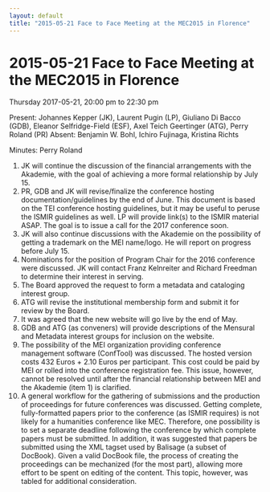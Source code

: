 ```yaml
---
layout: default
title: "2015-05-21 Face to Face Meeting at the MEC2015 in Florence"
---
```


# 2015-05-21 Face to Face Meeting at the MEC2015 in Florence

Thursday 2017-05-21, 20:00 pm to 22:30 pm

Present: Johannes Kepper (JK), Laurent Pugin (LP), Giuliano Di Bacco (GDB), Eleanor Selfridge-Field (ESF), Axel Teich Geertinger (ATG), Perry Roland (PR)
Absent: Benjamin W. Bohl, Ichiro Fujinaga, Kristina Richts 

Minutes: Perry Roland

1. JK will continue the discussion of the financial arrangements with the Akademie, with the goal of achieving a more formal relationship by July 15.
1. PR, GDB and JK will revise/finalize the conference hosting documentation/guidelines by the end of June.  This document is based on the TEI conference hosting guidelines, but it may be useful to peruse the ISMIR guidelines as well. LP will provide link(s) to the ISMIR material ASAP.  The goal is to issue a call for the 2017 conference soon.
1. JK will also continue discussions with the Akademie on the possibility of getting a trademark on the MEI name/logo. He will report on progress before July 15.
1. Nominations for the position of Program Chair for the 2016 conference were discussed. JK will contact Franz Kelnreiter and Richard Freedman to determine their interest in serving.
1. The Board approved the request to form a metadata and cataloging interest group.
1. ATG will revise the institutional membership form and submit it for review by the Board.
1. It was agreed that the new website will go live by the end of May.
1. GDB and ATG (as conveners) will provide descriptions of the Mensural and Metadata interest groups for inclusion on the website.
1. The possibility of the MEI organization providing conference management software (ConfTool) was discussed.  The hosted version costs 432 Euros + 2.10 Euros per participant. This cost could be paid by MEI or rolled into the conference registration fee. This issue, however, cannot be resolved until after the financial relationship between MEI and the Akademie (item 1) is clarified.
1. A general workflow for the gathering of submissions and the production of proceedings for future conferences was discussed.  Getting complete, fully-formatted papers prior to the conference (as ISMIR requires) is not likely for a humanities conference like MEC. Therefore, one possibility is to set a separate deadline following the conference by which complete papers must be submitted.  In addition, it was suggested that papers be submitted using the XML tagset used by Balisage (a subset of DocBook). Given a valid DocBook file, the process of creating the proceedings can be mechanized (for the most part), allowing more effort to be spent on editing of the content. This topic, however, was tabled for additional consideration.